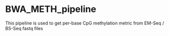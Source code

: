 # BWA_METH_pipeline
 This pipeline is used to get per-base CpG methylation metric from EM-Seq / BS-Seq fastq files
